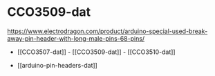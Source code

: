 
# CCO3509-dat

https://www.electrodragon.com/product/arduino-special-used-break-away-pin-header-with-long-male-pins-68-pins/

- [[CCO3507-dat]] - [[CCO3509-dat]] - [[CCO3510-dat]]

- [[arduino-pin-headers-dat]]